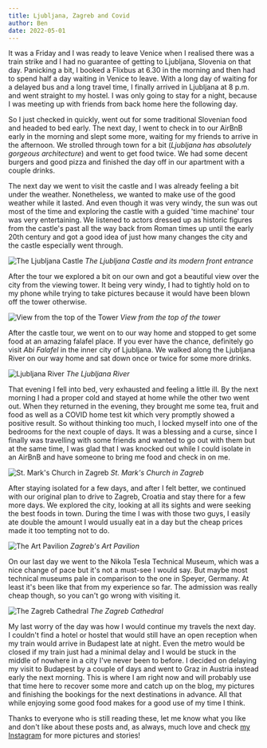 ```yaml
---
title: Ljubljana, Zagreb and Covid
author: Ben
date: 2022-05-01
---
```


It was a Friday and I was ready to leave Venice when I realised there was a train strike and I had no guarantee of getting to Ljubljana, Slovenia on that day. Panicking a bit, I booked a Flixbus at 6.30 in the morning and then had to spend half a day waiting in Venice to leave. With a long day of waiting for a delayed bus and a long travel time, I finally arrived in Ljubljana at 8 p.m. and went straight to my hostel. I was only going to stay for a night, because I was meeting up with friends from back home here the following day.

So I just checked in quickly, went out for some traditional Slovenian food and headed to bed early. The next day, I went to check in to our AirBnB early in the morning and slept some more, waiting for my friends to arrive in the afternoon. We strolled through town for a bit (*Ljubljana has absolutely gorgeous architecture*) and went to get food twice. We had some decent burgers and good pizza and finished the day off in our apartment with a couple drinks.

The next day we went to visit the castle and I was already feeling a bit under the weather. Nonetheless, we wanted to make use of the good weather while it lasted. And even though it was very windy, the sun was out most of the time and exploring the castle with a guided 'time machine' tour was very entertaining. We listened to actors dressed up as historic figures from the castle's past all the way back from Roman times up until the early 20th century and got a good idea of just how many changes the city and the castle especially went through.

![The Ljubljana Castle](../images/ljubljana-castle.jpg)
*The Ljubljana Castle and its modern front entrance*

After the tour we explored a bit on our own and got a beautiful view over the city from the viewing tower. It being very windy, I had to tightly hold on to my phone while trying to take pictures because it would have been blown off the tower otherwise.

![View from the top of the Tower](../images/ljubljana-from-castle.jpg)
*View from the top of the tower*

After the castle tour, we went on to our way home and stopped to get some food at an amazing falafel place. If you ever have the chance, definitely go visit *Abi Falafel* in the inner city of Ljubljana. We walked along the Ljubljana River on our way home and sat down once or twice for some more drinks.

![Ljubljana River](../images/ljubljana-river.jpg)
*The Ljubljana River*

That evening I fell into bed, very exhausted and feeling a little ill. By the next morning I had a proper cold and stayed at home while the other two went out. When they returned in the evening, they brought me some tea, fruit and food as well as a COVID home test kit which very promptly showed a positive result. So without thinking too much, I locked myself into one of the bedrooms for the next couple of days. It was a blessing and a curse, since I finally was travelling with some friends and wanted to go out with them but at the same time, I was glad that I was knocked out while I could isolate in an AirBnB and have someone to bring me food and check in on me.

![St. Mark's Church in Zagreb](../images/zagreb-stmarks-church.jpg)
*St. Mark's Church in Zagreb*

After staying isolated for a few days, and after I felt better, we continued with our original plan to drive to Zagreb, Croatia and stay there for a few more days. We explored the city, looking at all its sights and were seeking the best foods in town. During the time I was with those two guys, I easily ate double the amount I would usually eat in a day but the cheap prices made it too tempting not to do.

![The Art Pavilion](../images/zagreb-art-pavilion.jpg)
*Zagreb's Art Pavilion*

On our last day we went to the Nikola Tesla Technical Museum, which was a nice change of pace but it's not a must-see I would say. But maybe most technical museums pale in comparison to the one in Speyer, Germany. At least it's been like that from my experience so far. The admission was really cheap though, so you can't go wrong with visiting it.

![The Zagreb Cathedral](../images/zagreb-cathedral.jpg)
*The Zagreb Cathedral*

My last worry of the day was how I would continue my travels the next day. I couldn't find a hotel or hostel that would still have an open reception when my train would arrive in Budapest late at night. Even the metro would be closed if my train just had a minimal delay and I would be stuck in the middle of nowhere in a city I've never been to before. I decided on delaying my visit to Budapest by a couple of days and went to Graz in Austria instead early the next morning. This is where I am right now and will probably use that time here to recover some more and catch up on the blog, my pictures and finishing the bookings for the next destinations in advance. All that while enjoying some good food makes for a good use of my time I think.

Thanks to everyone who is still reading these, let me know what you like and don't like about these posts and, as always, much love and check [my Instagram](https://www.instagram.com/bengaminho/) for more pictures and stories!
